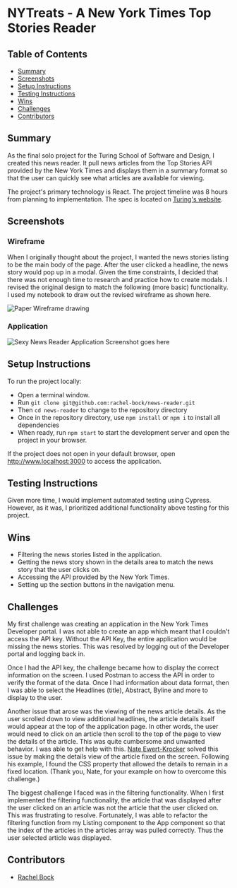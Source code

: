 # NYTreats - A New York Times Top Stories Reader

## Table of Contents

- [Summary](#summary)
- [Screenshots](#screenshots)
- [Setup Instructions](#setup-instructions)
- [Testing Instructions](#testing-instructions)
- [Wins](#wins)
- [Challenges](#challenges)
- [Contributors](#contributors)

## Summary

As the final solo project for the Turing School of Software and Design,
I created this news reader.  It pull news articles from the Top Stories API
provided by the New York Times and displays them in a summary format so that
the user can quickly see what articles are available for viewing.

The project's primary technology is React.  The project timeline was 8 hours from planning to implementation.
The spec is located on [Turing's website](https://mod4.turing.edu/projects/take_home/take_home_fe).

## Screenshots

### Wireframe

When I originally thought about the project, I wanted the news stories listing
to be the main body of the page.  After the user clicked a headline, the
news story would pop up in a modal.  Given the time constraints, I decided that
there was not enough time to research and practice how to create modals.  I
revised the original design to match the following (more basic) functionality.  
I used my notebook to draw out the revised wireframe as shown here.

![Paper Wireframe drawing](https://user-images.githubusercontent.com/70186075/190511344-0cb45374-1196-4fff-b7f0-1cbdd2ce2fe9.png)

### Application

![Sexy News Reader Application Screenshot goes here](https://user-images.githubusercontent.com/70186075/190511426-660d5082-c016-458a-a5d8-c463a12ef5f5.png)

## Setup Instructions

To run the project locally:

- Open a terminal window.
- Run `git clone git@github.com:rachel-bock/news-reader.git`
- Then `cd news-reader` to change to the repository directory
- Once in the repository directory, use `npm install` or `npm i` to install all dependencies
- When ready, run `npm start` to start the development server and open the project in your browser.

If the project does not open in your default browser, open http://www.localhost:3000 to access the application.

## Testing Instructions

Given more time, I would implement automated testing using Cypress.  
However, as it was, I prioritized additional functionality above testing for this project.


## Wins
- Filtering the news stories listed in the application.
- Getting the news story shown in the details area to match the news story that the user clicks on.
- Accessing the API provided by the New York Times.
- Setting up the section buttons in the navigation menu.

## Challenges
My first challenge was creating an application in the New York Times Developer portal.  I was not able to create an app which meant that I couldn't access the API key.  Without the API Key, the entire application would be missing the news stories.  This was resolved by logging out of the Developer portal and logging back in.  

Once I had the API key, the challenge became how to display the correct information on the screen.  I used Postman to access the API in order to verify the format of the data.  Once I had information about data format, then I was able to select the Headlines (title), Abstract, Byline and more to display to the user.

Another issue that arose was the viewing of the news article details.  As the user scrolled down to view additional headlines, the article details itself would appear at the top of the application page.  In other words, the user would need to click on an article then scroll to the top of the page to view the details of the article.  This was quite cumbersome and unwanted behavior.  I was able to get help with this.  [Nate Ewert-Krocker](https://github.com/NEwertKrocker) solved this issue by making the details view of the article fixed on the screen.  Following his example, I found the CSS property that allowed the details to remain in a fixed location.  (Thank you, Nate, for your example on how to overcome this challenge.)

The biggest challenge I faced was in the filtering functionality.  When I first implemented the filtering functionality, the article that was displayed after the user clicked on an article was not the article that the user clicked on.  This was frustrating to resolve.  Fortunately, I was able to refactor the filtering function from my Listing component to the App component so that the index of the articles in the articles array was pulled correctly.  Thus the user selected article was displayed.  

## Contributors
- [Rachel Bock](http://www.linkedin.com/in/rachelbock)
